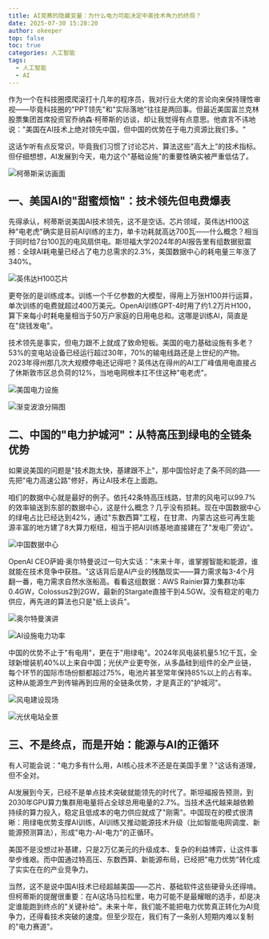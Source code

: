 ```yaml
---
title: AI竞赛的隐藏变量：为什么电力可能决定中美技术角力的终局？
date: 2025-07-30 15:28:20
author: okeeper
top: false
toc: true
categories: 人工智能
tags:
  - 人工智能
  - AI
---
```


作为一个在科技圈摸爬滚打十几年的程序员，我对行业大佬的言论向来保持理性审视——毕竟科技圈的"PPT领先"和"实际落地"往往是两回事。但最近美国富兰克林股票集团首席投资官乔纳森·柯蒂斯的访谈，却让我觉得有点意思。他直言不讳地说："美国在AI技术上绝对领先中国，但中国的优势在于电力资源比我们多。"

这话乍听有点反常识，毕竟我们习惯了讨论芯片、算法这些"高大上"的技术指标。但仔细想想，AI发展到今天，电力这个"基础设施"的重要性确实被严重低估了。

![柯蒂斯采访画面](https://nimg.ws.126.net/?url=http%3A%2F%2Fdingyue.ws.126.net%2F2025%2F0728%2F06a841c8j00t03s15002sd200u000ltg00xu00ol.jpg&thumbnail=660x2147483647&quality=80&type=jpg)


## 一、美国AI的"甜蜜烦恼"：技术领先但电费爆表

先得承认，柯蒂斯说美国AI技术领先，这不是空话。芯片领域，英伟达H100这种"电老虎"确实是目前AI训练的主力，单卡功耗就高达700瓦——什么概念？相当于同时给7台100瓦的电风扇供电。斯坦福大学2024年的AI报告里有组数据挺震撼：全球AI耗电量已经占了电力总需求的2.3%，美国数据中心的耗电量三年涨了340%。

![英伟达H100芯片](https://nimg.ws.126.net/?url=http%3A%2F%2Fdingyue.ws.126.net%2F2025%2F0728%2Fc084a5b6j00t03s16001kd200u000dag028d00zk.jpg&thumbnail=660x2147483647&quality=80&type=jpg)

更夸张的是训练成本。训练一个千亿参数的大模型，得用上万张H100并行运算，单次训练的电费就超过400万美元。OpenAI训练GPT-4时用了约1.2万片H100，算下来每小时耗电量相当于50万户家庭的日用电总和。这哪是训练AI，简直是在"烧钱发电"。

技术领先是事实，但电力跟不上就成了致命短板。美国的电力基础设施有多老？53%的变电站设备已经运行超过30年，70%的输电线路还是上世纪的产物。2023年得州那几次大规模停电还记得吧？英伟达在得州的AI工厂峰值用电直接占了休斯敦市区总负荷的12%，当地电网根本扛不住这种"电老虎"。

![美国电力设施](https://nimg.ws.126.net/?url=http%3A%2F%2Fdingyue.ws.126.net%2F2025%2F0728%2F83bb2467j00t03s160049d200u000gwg02s001ka.jpg&thumbnail=660x2147483647&quality=80&type=jpg)


![渐变波浪分隔图](https://nimg.ws.126.net/?url=http%3A%2F%2Fdingyue.ws.126.net%2F2025%2F0728%2Fd9def3bdp00t03s15000bd200ac0028g00ac0028.png&thumbnail=660x2147483647&quality=80&type=jpg)


## 二、中国的"电力护城河"：从特高压到绿电的全链条优势

如果说美国的问题是"技术跑太快，基建跟不上"，那中国恰好走了条不同的路——先把"电力高速公路"修好，再让AI技术在上面跑。

咱们的数据中心就是最好的例子。依托42条特高压线路，甘肃的风电可以99.7%的效率输送到东部的数据中心，这是什么概念？几乎没有损耗。现在中国数据中心的绿电占比已经达到42%，通过"东数西算"工程，在甘肃、内蒙古这些可再生能源丰富的地方建了8大算力枢纽，相当于把AI训练基地直接建在了"发电厂旁边"。

![中国数据中心](https://nimg.ws.126.net/?url=http%3A%2F%2Fdingyue.ws.126.net%2F2025%2F0728%2F7a661c42j00t03s160022d200u000gvg02qw01jk.jpg&thumbnail=660x2147483647&quality=80&type=jpg)

OpenAI CEO萨姆·奥尔特曼说过一句大实话："未来十年，谁掌握智能和能源，谁就能在技术竞争中获胜。"这话背后是AI产业的残酷现实——算力需求每3-4个月翻一番，电力需求自然水涨船高。看看这组数据：AWS Rainier算力集群功率0.4GW，Colossus2到2GW，最新的Stargate直接干到4.5GW。没有稳定的电力供应，再先进的算法也只是"纸上谈兵"。

![奥尔特曼演讲](https://nimg.ws.126.net/?url=http%3A%2F%2Fdingyue.ws.126.net%2F2025%2F0728%2F976c4bc0j00t03s16001ud200u000mdg01nf018a.jpg&thumbnail=660x2147483647&quality=80&type=jpg)

![AI设施电力功率](https://nimg.ws.126.net/?url=http%3A%2F%2Fdingyue.ws.126.net%2F2025%2F0728%2F8900bb0cj00t03s16000vd200u000gdg012400ks.jpg&thumbnail=660x2147483647&quality=80&type=jpg)

中国的优势不止于"有电用"，更在于"用绿电"。2024年风电装机量5.1亿千瓦，全球新增装机40%以上来自中国；光伏产业更夸张，从多晶硅到组件的全产业链，每个环节的国际市场份额都超过75%，电池片甚至常年保持85%以上的占有率。这种从能源生产到传输再到应用的全链条优势，才是真正的"护城河"。

![风电建设现场](https://nimg.ws.126.net/?url=http%3A%2F%2Fdingyue.ws.126.net%2F2025%2F0728%2F6ff12fc6j00t03s17003cd200u000jzg00u000jz.jpg&thumbnail=660x2147483647&quality=80&type=jpg)

![光伏电站全景](https://nimg.ws.126.net/?url=http%3A%2F%2Fdingyue.ws.126.net%2F2025%2F0728%2F395c7d06j00t03s170057d200u000k0g0325021f.jpg&thumbnail=660x2147483647&quality=80&type=jpg)


## 三、不是终点，而是开始：能源与AI的正循环

有人可能会说："电力多有什么用，AI核心技术不还是在美国手里？"这话有道理，但不全对。

AI发展到今天，已经不是单点技术突破就能领先的时代了。斯坦福报告预测，到2030年GPU算力集群用电量将占全球总用电量的2.7%。当技术迭代越来越依赖持续的算力投入，稳定且低成本的电力供应就成了"刚需"。中国现在的模式很清晰：用绿电优势支撑AI训练，AI训练又推动能源技术升级（比如智能电网调度、新能源预测算法），形成"电力-AI-电力"的正循环。

美国不是没想过补基建，只是2万亿美元的升级成本、复杂的利益博弈，让这件事举步维艰。而中国通过特高压、东数西算、新能源布局，已经把"电力优势"转化成了实实在在的产业竞争力。

当然，这不是说中国AI技术已经超越美国——芯片、基础软件这些硬骨头还得啃。但柯蒂斯的提醒很重要：在AI这场马拉松里，电力可能不是最耀眼的选手，却是决定谁能跑到终点的"关键补给"。未来十年，我们能不能把电力优势真正转化为AI竞争力，还得看技术突破的速度。但至少现在，我们有了一条别人短期内难以复制的"电力赛道"。